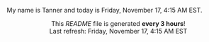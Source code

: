My name is Tanner and today is Friday, November 17, 4:15 AM EST.

<p align="center">This <i>README</i> file is generated <b>every 3 hours</b>!</br>Last refresh: Friday, November 17, 4:15 AM EST<br /></p>
